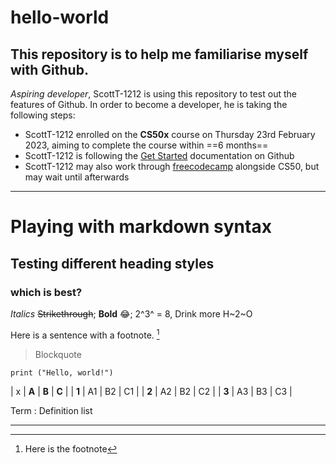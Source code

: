 # hello-world
This repository is to help me familiarise myself with Github. 
---

*Aspiring developer*, ScottT-1212 is using this repository to test out the features of Github.
In order to become a developer, he is taking the following steps:
- ScottT-1212 enrolled on the **CS50x** course on Thursday 23rd February 2023, aiming to complete the course within ==6 months==
- ScottT-1212 is following the [Get Started](https://docs.github.com/en/get-started/quickstart/hello-world) documentation on Github 
- ScottT-1212 may also work through [freecodecamp](https://freecodecamp.org) alongside CS50, but may wait until afterwards

---

# Playing with markdown syntax
## Testing different heading styles
### which is best?

*Italics* ~~Strikethrough~~;
**Bold** :joy:;
2^3^ = 8, Drink more H~2~O

Here is a sentence with a footnote. [^1]
> Blockquote

`print ("Hello, world!")` 

| x | **A** | **B** | **C** |
| **1** | A1 | B2 | C1 |
| **2** | A2 | B2 | C2 |
| **3** | A3 | B3 | C3 |

Term
: Definition list


[^1]: Here is the footnote

---
